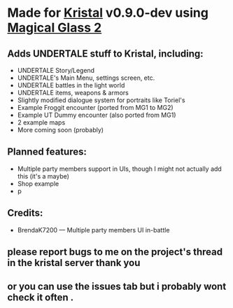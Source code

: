 # Made for [Kristal](https://github.com/KristalTeam/Kristal) v0.9.0-dev using [Magical Glass 2](https://github.com/Idunno1/magical-glass-2)

## Adds **UNDERTALE** stuff to Kristal, including:
* UNDERTALE Story/Legend
* UNDERTALE's Main Menu, settings screen, etc.
* UNDERTALE battles in the light world
* UNDERTALE items, weapons & armors
* Slightly modified dialogue system for portraits like Toriel's
* Example Froggit encounter (ported from MG1 to MG2)
* Example UT Dummy encounter (also ported from MG1)
* 2 example maps
* More coming soon (probably)

## Planned features:
* Multiple party members support in UIs, though I might not actually add this (it's a maybe)
* Shop example
* p

## Credits:
* BrendaK7200 — Multiple party members UI in-battle

## please report bugs to me on the project's thread in the kristal server thank you
## or you can use the issues tab but i probably wont check it often .
